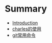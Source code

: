 # Summary

* [Introduction](README.md)
* [charles的使用](charlesde-shi-yong.md)
* [git常用命令](gitchang-yong-ming-ling.md)

